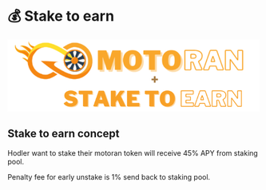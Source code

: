 # 💰 Stake to earn

![](../../.gitbook/assets/s2e.png)

## Stake to earn concept

Hodler want to stake their motoran token will receive 45% APY from staking pool.

Penalty fee for early unstake is 1% send back to staking pool.
